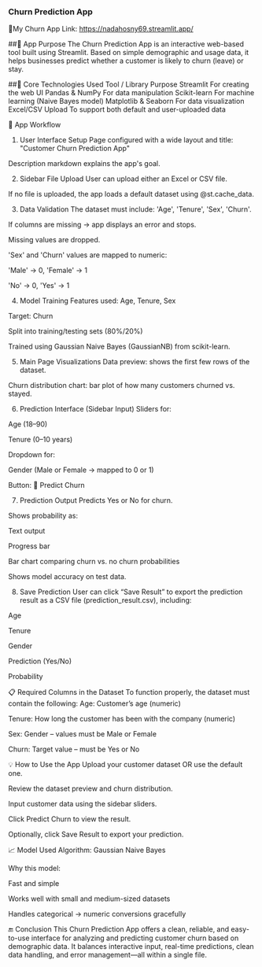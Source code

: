 ### Churn Prediction App
🔗My Churn App Link: https://nadahosny69.streamlit.app/

##🧠 App Purpose
The Churn Prediction App is an interactive web-based tool built using Streamlit. Based on simple demographic and usage data, it helps businesses predict whether a customer is likely to churn (leave) or stay.

##🧩 Core Technologies Used
Tool / Library
Purpose
Streamlit
For creating the web UI
Pandas & NumPy
For data manipulation
Scikit-learn
For machine learning (Naive Bayes model)
Matplotlib & Seaborn
For data visualization
Excel/CSV Upload
To support both default and user-uploaded data


🚀 App Workflow
1. User Interface Setup
Page configured with a wide layout and title: "Customer Churn Prediction App"


Description markdown explains the app's goal.


2. Sidebar File Upload
User can upload either an Excel or CSV file.


If no file is uploaded, the app loads a default dataset using @st.cache_data.


3. Data Validation
The dataset must include: 'Age', 'Tenure', 'Sex', 'Churn'.


If columns are missing → app displays an error and stops.


Missing values are dropped.


'Sex' and 'Churn' values are mapped to numeric:


'Male' → 0, 'Female' → 1


'No' → 0, 'Yes' → 1


4. Model Training
Features used: Age, Tenure, Sex


Target: Churn


Split into training/testing sets (80%/20%)


Trained using Gaussian Naive Bayes (GaussianNB) from scikit-learn.


5. Main Page Visualizations
Data preview: shows the first few rows of the dataset.


Churn distribution chart: bar plot of how many customers churned vs. stayed.


6. Prediction Interface (Sidebar Input)
Sliders for:


Age (18–90)


Tenure (0–10 years)


Dropdown for:


Gender (Male or Female → mapped to 0 or 1)


Button: 🔮 Predict Churn


7. Prediction Output
Predicts Yes or No for churn.


Shows probability as:


Text output


Progress bar


Bar chart comparing churn vs. no churn probabilities


Shows model accuracy on test data.


8. Save Prediction
User can click “Save Result” to export the prediction result as a CSV file (prediction_result.csv), including:


Age


Tenure


Gender


Prediction (Yes/No)


Probability




📋 Required Columns in the Dataset
To function properly, the dataset must contain the following:
Age: Customer’s age (numeric)


Tenure: How long the customer has been with the company (numeric)


Sex: Gender – values must be Male or Female


Churn: Target value – must be Yes or No



💡 How to Use the App
Upload your customer dataset OR use the default one.


Review the dataset preview and churn distribution.


Input customer data using the sidebar sliders.


Click Predict Churn to view the result.


Optionally, click Save Result to export your prediction.



📈 Model Used
Algorithm: Gaussian Naive Bayes


Why this model:


Fast and simple


Works well with small and medium-sized datasets


Handles categorical → numeric conversions gracefully



🔚 Conclusion
This Churn Prediction App offers a clean, reliable, and easy-to-use interface for analyzing and predicting customer churn based on demographic data. It balances interactive input, real-time predictions, clean data handling, and error management—all within a single file.

